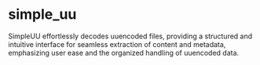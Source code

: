 # simple_uu
SimpleUU effortlessly decodes uuencoded files, providing a structured and intuitive interface for seamless extraction of content and metadata, emphasizing user ease and the organized handling of uuencoded data.
